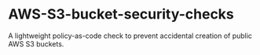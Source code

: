 # AWS-S3-bucket-security-checks
A lightweight policy-as-code check to prevent accidental creation of public AWS S3 buckets.

